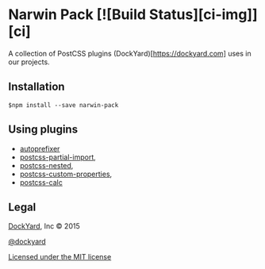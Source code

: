 # Narwin Pack [![Build Status][ci-img]][ci]

A collection of PostCSS plugins (DockYard)[https://dockyard.com] uses in our projects.

## Installation
```shell
$npm install --save narwin-pack
```

## Using plugins
- [autoprefixer](https://github.com/postcss/autoprefixer)
- [postcss-partial-import](https://github.com/jonathantneal/postcss-partial-import),
- [postcss-nested](https://github.com/postcss/postcss-nested),
- [postcss-custom-properties](https://github.com/postcss/postcss-custom-properties),
- [postcss-calc](https://github.com/postcss/postcss-calc)

## Legal

[DockYard](http://dockyard.com), Inc &copy; 2015

[@dockyard](http://twitter.com/dockyard)

[Licensed under the MIT license](http://www.opensource.org/licenses/mit-license.php)
